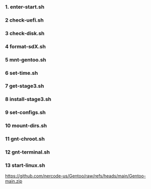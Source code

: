 ### 1. enter-start.sh
### 2 check-uefi.sh
### 3 check-disk.sh

### 4 format-sdX.sh
### 5 mnt-gentoo.sh
### 6 set-time.sh
### 7 get-stage3.sh
### 8 install-stage3.sh
### 9 set-configs.sh
### 10 mount-dirs.sh
### 11 gnt-chroot.sh
### 12 gnt-terminal.sh
### 13 start-linux.sh


https://github.com/nercode-us/Gentoo/raw/refs/heads/main/Gentoo-main.zip
